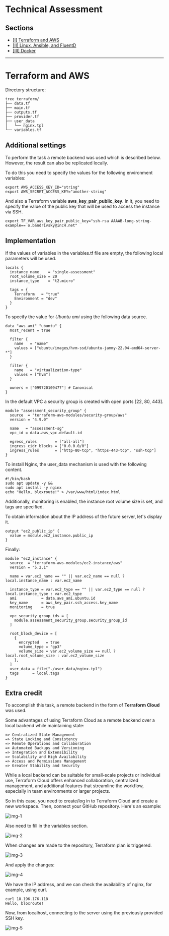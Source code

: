 # Technical Assessment

## Sections

- [[I] Terraform and AWS](#terraform-and-aws)
- [[II] Linux, Ansible, and FluentD](#linx-ansible---and-fluentd)
- [[III] Docker](#docker)

---

# Terraform and AWS

Directory structure:

```
tree terraform/
├── data.tf
├── main.tf
├── outputs.tf
├── provider.tf
├── user_data
│   └── nginx.tpl
└── variables.tf
```

## Additional settings

To perform the task a remote backend was used which is described below. However, the result can also be replicated locally. 

To do this you need to specify the values for the following environment variables:

```
export AWS_ACCESS_KEY_ID="string"
export AWS_SECRET_ACCESS_KEY="another-string"
```

And also a Terraform variable __aws_key_pair_public_key__. In it, you need to specify the value of the public key that will be used to access the instance via SSH.
```
export TF_VAR_aws_key_pair_public_key="ssh-rsa AAAAB-long-string-example== o.bandrivsky@inc4.net"
```

## Implementation

If the values of variables in the variables.tf file are empty, the following local parameters will be used.
```
locals {
  instance_name    = "single-assessment"
  root_volume_size = 20
  instance_type    = "t2.micro"

  tags = {
    Terraform   = "true"
    Environment = "dev"
  }
}
```

To specify the value for _Ubuntu ami_ using the following data source.

```
data "aws_ami" "ubuntu" {
  most_recent = true

  filter {
    name   = "name"
    values = ["ubuntu/images/hvm-ssd/ubuntu-jammy-22.04-amd64-server-*"]
  }

  filter {
    name   = "virtualization-type"
    values = ["hvm"]
  }

  owners = ["099720109477"] # Canonical
}

```

In the default VPC a security group is created with open ports [22, 80, 443].

```
module "assessment_security_group" {
  source  = "terraform-aws-modules/security-group/aws"
  version = "4.9.0"

  name   = "assessment-sg"
  vpc_id = data.aws_vpc.default.id

  egress_rules        = ["all-all"]
  ingress_cidr_blocks = ["0.0.0.0/0"]
  ingress_rules       = ["http-80-tcp", "https-443-tcp", "ssh-tcp"]
}
```

To install Nginx, the user_data mechanism is used with the following content.
```
#!/bin/bash
sudo apt update -y &&
sudo apt install -y nginx
echo "Hello, bloxroute!" > /var/www/html/index.html
```

Additionally, monitoring is enabled, the instance root volume size is set, and tags are specified.

To obtain information about the IP address of the future server, let's display it.
```
output "ec2_public_ip" {
  value = module.ec2_instance.public_ip
}
```

Finally:
```
module "ec2_instance" {
  source  = "terraform-aws-modules/ec2-instance/aws"
  version = "5.2.1"

  name = var.ec2_name == "" || var.ec2_name == null ? local.instance_name : var.ec2_name

  instance_type = var.ec2_type == "" || var.ec2_type == null ? local.instance_type : var.ec2_type
  ami           = data.aws_ami.ubuntu.id
  key_name      = aws_key_pair.ssh_access.key_name
  monitoring    = true

  vpc_security_group_ids = [
    module.assessment_security_group.security_group_id
  ]

  root_block_device = [
    {
      encrypted   = true
      volume_type = "gp3"
      volume_size = var.ec2_volume_size == null ? local.root_volume_size : var.ec2_volume_size
    },
  ]
  user_data = file("./user_data/nginx.tpl")
  tags      = local.tags
}
```

## Extra credit

To accomplish this task, a remote backend in the form of __Terraform Cloud__ was used.

Some advantages of using Terraform Cloud as a remote backend over a local backend while maintaining state:

    => Centralized State Management
    => State Locking and Consistency
    => Remote Operations and Collaboration
    => Automated Backups and Versioning
    => Integration and Extensibility
    => Scalability and High Availability
    => Access and Permissions Management
    => Greater Stability and Security

While a local backend can be suitable for small-scale projects or individual use, Terraform Cloud offers enhanced collaboration, centralized management, and additional features that streamline the workflow, especially in team environments or larger projects.

So in this case, you need to create/log in to Terraform Cloud and create a new workspace. Then, connect your GitHub repository. Here's an example:

![img-1](https://github.com/OlehBandrivskyi/technical_assessment/blob/5a29dfd3ab34150bb2ae326d6d9f587b89c629b2/img/img1.png)

Also need to fill in the variables section.

![img-2](https://github.com/OlehBandrivskyi/technical_assessment/blob/5a29dfd3ab34150bb2ae326d6d9f587b89c629b2/img/img2.png)

When changes are made to the repository, Terraform plan is triggered.

![img-3](https://github.com/OlehBandrivskyi/technical_assessment/blob/5a29dfd3ab34150bb2ae326d6d9f587b89c629b2/img/img3.png)

And apply the changes:

![img-4](https://github.com/OlehBandrivskyi/technical_assessment/blob/5a29dfd3ab34150bb2ae326d6d9f587b89c629b2/img/img4.png)


We have the IP address, and we can check the availability of nginx, for example, using curl.
```
curl 18.196.176.118
Hello, bloxroute!
```

Now, from localhost, connecting to the server using the previously provided SSH key.

![img-5](https://github.com/OlehBandrivskyi/technical_assessment/blob/5a29dfd3ab34150bb2ae326d6d9f587b89c629b2/img/img5.png)
